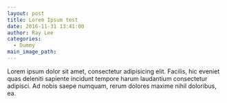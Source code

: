 ```yaml
---
layout: post
title: Lorem Ipsum test
date: 2016-11-31 13:41:00
author: Ray Lee
categories:
  - Dummy
main_image_path: 
---
```


Lorem ipsum dolor sit amet, consectetur adipisicing elit. Facilis, hic eveniet quas deleniti sapiente incidunt tempore harum laudantium consectetur adipisci. Ad nobis saepe numquam, rerum dolores maxime nihil doloribus, ea.